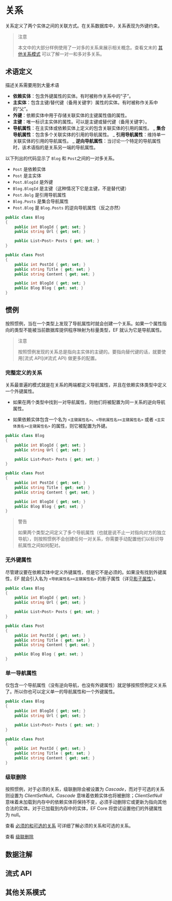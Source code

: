 # 关系

关系定义了两个实体之间的关联方式。在关系数据库中，关系表现为外键约束。

> 注意
>
> 本文中的大部分样例使用了一对多的关系来展示相关概念。查看文末的 [其他关系模式](#其他关系模式) 可以了解一对一和多对多关系。

## 术语定义

描述关系需要用到大量术语

* **依赖实体**：包含外键属性的实体。有时被称作关系中的“子”。
* **主实体**：包含主键/替代键（备用关键字）属性的实体。有时被称作关系中的“父”。
* **外键**：依赖实体中用于存储关联实体的主键属性值的属性。
* **主键**：唯一标识主实体的属性。可以是主键或替代键（备用关键字）。
* **导航属性**：在主实体或依赖实体上定义的包含关联实体的引用的属性。
    _ **集合导航属性**：包含多个关联实体的引用的导航属性。
    _ **引用导航属性**：维持单一关联实体的引用的导航属性。
    _ **逆向导航属性**：当讨论一个特定的导航属性时，该术语指的是关系另一端的导航属性。

以下列出的代码显示了 `Blog` 和 `Post`之间的一对多关系。

* `Post` 是依赖实体
* `Post` 是主实体
* `Post.BlogId` 是外键
* `Blog.BlogId` 是主键（这种情况下它是主键，不是替代键）
* `Post.Bolg` 是引用导航属性
* `Blog.Posts` 是集合导航属性
* `Post.Blog` 是 `Blog.Posts` 的逆向导航属性（反之亦然）

```C#
public class Blog
{
    public int BlogId { get; set; }
    public string Url { get; set; }

    public List<Post> Posts { get; set; }
}

public class Post
{
    public int PostId { get; set; }
    public string Title { get; set; }
    public string Content { get; set; }

    public int BlogId { get; set; }
    public Blog Blog { get; set; }
}
```

## 惯例

按照惯例，当在一个类型上发现了导航属性时就会创建一个关系。如果一个属性指向的类型不能被当前数据库提供程序映射为标量类型，EF 就认为它是导航属性。

> 注意
>
> 按照惯例发现的关系总是指向主实体的主键的。要指向替代键的话，就要使用[流式 API](#流式 API) 做更多的配置。

### 完整定义的关系

关系最普遍的模式就是在关系的两端都定义导航属性，并且在依赖实体类型中定义一个外键属性。

* 如果在两个类型中找到一对导航属性，则他们将被配置为同一关系的逆向导航属性。

* 如果依赖实体包含一个名为 `<主键属性名>`、`<导航属性名><主键属性名>` 或者 `<主实体类名><主键属性名>` 的属性，则它被配置为外键。

```C#
public class Blog
{
    public int BlogId { get; set; }
    public string Url { get; set; }

    public List<Post> Posts { get; set; }
}

public class Post
{
    public int PostId { get; set; }
    public string Title { get; set; }
    public string Content { get; set; }

    public int BlogId { get; set; }
    public Blog Blog { get; set; }
}
```

> 警告
>
> 如果两个类型之间定义了多个导航属性（也就是说不止一对指向对方的独立导航），则按照惯例不会创建任何一对关系，你需要手动配置他们以标识导航属性之间如何配对。

### 无外键属性

尽管建议要在依赖实体中定义外键属性，但是它不是必须的。如果没有找到外键属性，EF 就会引入名为 `<导航属性名><主键属性名>` 的影子属性（详见[影子属性](./I、影子属性.md)）。

```C#
public class Blog
{
    public int BlogId { get; set; }
    public string Url { get; set; }

    public List<Post> Posts { get; set; }
}

public class Post
{
    public int PostId { get; set; }
    public string Title { get; set; }
    public string Content { get; set; }

    public Blog Blog { get; set; }
}
```

### 单一导航属性

仅包含一个导航属性（没有逆向导航，也没有外键属性）就足够按照惯例定义关系了。所以你也可以定义单一的导航属性和一个外键属性。

```C#
public class Blog
{
    public int BlogId { get; set; }
    public string Url { get; set; }

    public List<Post> Posts { get; set; }
}

public class Post
{
    public int PostId { get; set; }
    public string Title { get; set; }
    public string Content { get; set; }
}
```

### 级联删除

按照惯例，对于必须的关系，级联删除会被设置为 _Cascade_，而对于可选的关系则设置为 _ClientSetNull_。_Cascade_ 意味着依赖实体也将被删除；_ClientSetNull_ 意味着未加载到内存中的依赖实体将保持不变，必须手动删除它或更新为指向其他合法的实体。对于已加载到内存中的实体，EF Core 将尝试设置他们的外键属性为 null。

查看 [必须的和可选的关系](#必须的和可选的关系) 可详细了解必须的关系和可选的关系。

查看 [级联删除]()

## 数据注解

## 流式 API

## 其他关系模式